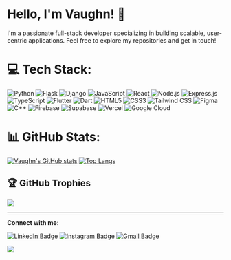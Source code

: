 # Hello, I'm Vaughn! 👋 

I'm a passionate full-stack developer specializing in building scalable, user-centric applications. Feel free to explore my repositories and get in touch!


# 💻 Tech Stack:

![Python](https://img.shields.io/badge/python-3670A0?style=for-the-badge&logo=python&logoColor=ffdd54)
![Flask](https://img.shields.io/badge/flask-%23000.svg?style=for-the-badge&logo=flask&logoColor=white)
![Django](https://img.shields.io/badge/django-%23092E20.svg?style=for-the-badge&logo=django&logoColor=green)
![JavaScript](https://img.shields.io/badge/javascript-%23323330.svg?style=for-the-badge&logo=javascript&logoColor=%23F7DF1E)
![React](https://img.shields.io/badge/react-%2320232a.svg?style=for-the-badge&logo=react&logoColor=%2361DAFB)
![Node.js](https://img.shields.io/badge/node.js-6DA55F?style=for-the-badge&logo=node.js&logoColor=white)
![Express.js](https://img.shields.io/badge/express.js-%23404d59.svg?style=for-the-badge)
![TypeScript](https://img.shields.io/badge/typescript-%23007ACC.svg?style=for-the-badge&logo=typescript&logoColor=white)
![Flutter](https://img.shields.io/badge/Flutter-%2302569B.svg?style=for-the-badge&logo=Flutter&logoColor=white)
![Dart](https://img.shields.io/badge/dart-%230175C2.svg?style=for-the-badge&logo=dart&logoColor=white)
![HTML5](https://img.shields.io/badge/html5-%23E34F26.svg?style=for-the-badge&logo=html5&logoColor=white)
![CSS3](https://img.shields.io/badge/css3-%231572B6.svg?style=for-the-badge&logo=css3&logoColor=white)
![Tailwind CSS](https://img.shields.io/badge/tailwindcss-%2338B2AC.svg?style=for-the-badge&logo=tailwind-css&logoColor=white)
![Figma](https://img.shields.io/badge/figma-%23F24E1E.svg?style=for-the-badge&logo=figma&logoColor=white)
![C++](https://img.shields.io/badge/c++-%2300599C.svg?style=for-the-badge&logo=c%2B%2B&logoColor=white)
![Firebase](https://img.shields.io/badge/firebase-%23039BE5.svg?style=for-the-badge&logo=firebase)
![Supabase](https://img.shields.io/badge/supabase-3ECF82?style=for-the-badge&logo=supabase&logoColor=white) 
![Vercel](https://img.shields.io/badge/vercel-%23000000.svg?style=for-the-badge&logo=vercel&logoColor=white)
![Google Cloud](https://img.shields.io/badge/Google%20Cloud-%234285F4.svg?style=for-the-badge&logo=google-cloud&logoColor=white)


# 📊 GitHub Stats:
[![Vaughn's GitHub stats](https://github-readme-stats.vercel.app/api?username=vauugnn&show_icons=true&theme=dark)](https://github.com/vauugnn)
[![Top Langs](https://github-readme-stats.vercel.app/api/top-langs/?username=vauugnn&layout=compact&theme=dark)](https://github.com/vauugnn)

## 🏆 GitHub Trophies
[![](https://github-profile-trophy.vercel.app/?username=vauugnn&theme=radical&no-frame=true&no-bg=false&margin-w=4)](https://github.com/vauugnn)

---

**Connect with me:**

[![LinkedIn Badge](https://img.shields.io/badge/LinkedIn-0077B5?style=for-the-badge&logo=linkedin&logoColor=white)](https://www.linkedin.com/in/vaughn-roche-de-roda-92a4752ab/) 
[![Instagram Badge](https://img.shields.io/badge/Instagram-E4405F?style=for-the-badge&logo=instagram&logoColor=white)](https://www.instagram.com/vauugnn/)
[![Gmail Badge](https://img.shields.io/badge/Gmail-D14836?style=for-the-badge&logo=gmail&logoColor=white)](mailto:vaughnrochederoda@gmail.com)
 
[![](https://visitcount.itsvg.in/api?id=vauugnn&icon=0&color=2)](https://visitcount.itsvg.in)
